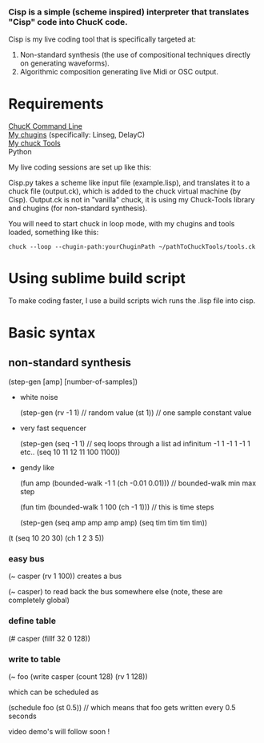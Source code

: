 ### Cisp is a simple (scheme inspired) interpreter that translates "Cisp" code into ChucK code.

Cisp is my live coding tool that is specifically targeted at:
1. Non-standard synthesis (the use of compositional techniques directly on generating waveforms).
2. Algorithmic composition generating live Midi or OSC output.

# Requirements

[ChucK Command Line](http://chuck.cs.princeton.edu/release/)<br>
[My chugins](https://github.com/casperschipper/chugins) (specifically: Linseg, DelayC)<br> 
[My chuck Tools](https://github.com/casperschipper/ChucK-Tools)<br>
Python

My live coding sessions are set up like this:

Cisp.py takes a scheme like input file (example.lisp), and translates it to a chuck file (output.ck), which is added to the chuck virtual machine (by Cisp). Output.ck is not in "vanilla" chuck, it is using my Chuck-Tools library and chugins (for non-standard synthesis).

You will need to start chuck in loop mode, with my chugins and tools loaded, something like this:

`chuck --loop --chugin-path:yourChuginPath ~/pathToChuckTools/tools.ck`

# Using sublime build script

To make coding faster, I use a build scripts wich runs the .lisp file into cisp.

# Basic syntax

## non-standard synthesis

(step-gen [amp] [number-of-samples])


* white noise

	(step-gen 
  		(rv -1 1) // random value
  		(st 1)) // one sample constant value


* very fast sequencer

	(step-gen
  		(seq -1 1) // seq loops through a list ad infinitum -1 1 -1 1 -1 1 etc..
  		(seq 10 11 12 11 100 1100)) 

* gendy like

	(fun amp
		(bounded-walk -1 1 (ch -0.01 0.01))) // bounded-walk min max step

	(fun tim
		(bounded-walk 1 100 (ch -1 1))) // this is time steps

	(step-gen
		(seq amp amp amp amp)
		(seq tim tim tim tim)) 



(t
	(seq 10 20 30)
	(ch 1 2 3 5))

### easy bus

(~ casper (rv 1 100)) creates a bus

(~ casper) to read back the bus somewhere else (note, these are completely global)

### define table

(# casper (fillf 32 0 128))

### write to table

(~ foo (write casper (count 128) (rv 1 128))

which can be scheduled as

(schedule foo (st 0.5)) // which means that foo gets written every 0.5 seconds

video demo's will follow soon !


